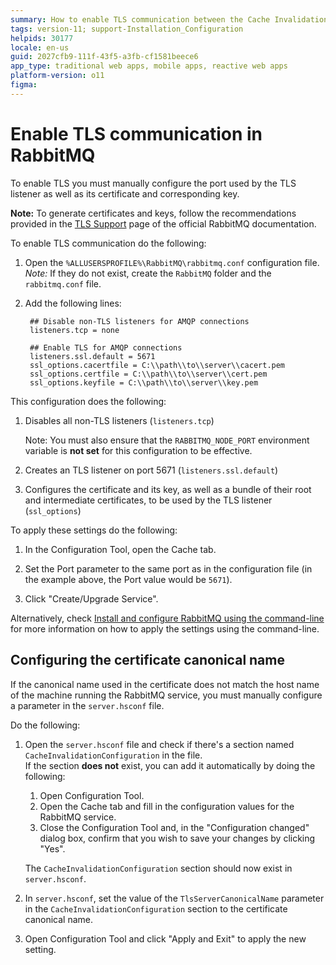 ```yaml
---
summary: How to enable TLS communication between the Cache Invalidation Service (RabbitMQ) and running OutSystems applications.
tags: version-11; support-Installation_Configuration
helpids: 30177
locale: en-us
guid: 2027cfb9-111f-43f5-a3fb-cf1581beece6
app_type: traditional web apps, mobile apps, reactive web apps
platform-version: o11
figma:
---
```


# Enable TLS communication in RabbitMQ

To enable TLS you must manually configure the port used by the TLS listener as well as its certificate and corresponding key.

**Note:** To generate certificates and keys, follow the recommendations provided in the [TLS Support](https://www.rabbitmq.com/ssl.html) page of the official RabbitMQ documentation.

To enable TLS communication do the following:

1. Open the `%ALLUSERSPROFILE%\RabbitMQ\rabbitmq.conf` configuration file.  
_Note:_ If they do not exist, create the `RabbitMQ` folder and the `rabbitmq.conf` file.
 
1. Add the following lines:

        ## Disable non-TLS listeners for AMQP connections
        listeners.tcp = none
        
        ## Enable TLS for AMQP connections
        listeners.ssl.default = 5671
        ssl_options.cacertfile = C:\\path\\to\\server\\cacert.pem
        ssl_options.certfile = C:\\path\\to\\server\\cert.pem
        ssl_options.keyfile = C:\\path\\to\\server\\key.pem

This configuration does the following: 

1. Disables all non-TLS listeners (`listeners.tcp`)

    Note: You must also ensure that the `RABBITMQ_NODE_PORT` environment variable is **not set** for this configuration to be effective.

2. Creates an TLS listener on port 5671 (`listeners.ssl.default`)

3. Configures the certificate and its key, as well as a bundle of their root and intermediate certificates, to be used by the TLS listener (`ssl_options`)

To apply these settings do the following:

1. In the Configuration Tool, open the Cache tab.

1. Set the Port parameter to the same port as in the configuration file (in the example above, the Port value would be `5671`).

1. Click "Create/Upgrade Service".

Alternatively, check [Install and configure RabbitMQ using the command-line](<installation.md>) for more information on how to apply the settings using the command-line.

## Configuring the certificate canonical name

If the canonical name used in the certificate does not match the host name of the machine running the RabbitMQ service, you must manually configure a parameter in the `server.hsconf` file.

Do the following:

1. Open the `server.hsconf` file and check if there's a section named `CacheInvalidationConfiguration` in the file.  
    If the section **does not** exist, you can add it automatically by doing the following:
    
    1. Open Configuration Tool.
    1. Open the Cache tab and fill in the configuration values for the RabbitMQ service.
    1. Close the Configuration Tool and, in the "Configuration changed" dialog box, confirm that you wish to save your changes by clicking "Yes".
    
    The `CacheInvalidationConfiguration` section should now exist in `server.hsconf`.

1. In `server.hsconf`, set the value of the `TlsServerCanonicalName` parameter in the `CacheInvalidationConfiguration` section to the certificate canonical name.

1. Open Configuration Tool and click "Apply and Exit" to apply the new setting.
